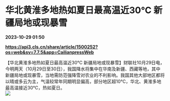 # 华北黄淮多地热如夏日最高温近30℃ 新疆局地或现暴雪

**2023-10-29 01:50**

**https://api3.cls.cn/share/article/1500252?os=web&sv=7.7.5&app=CailianpressWeb**

【华北黄淮多地热如夏日最高温近30℃ 新疆局地或现暴雪】财联社10月29日电，今明两天（10月29日至30日），我国降水将集中在华南及新疆、西藏等地，其中新疆局地或现暴雪，当地需防范强降雪对农业的不利影响。我国其他大部地区都将以晴或多云为主，气温较常年同期明显偏高，部分地区超10℃，华北、黄淮多地最高温接近30℃，热如夏日。  
![](https://img.cls.cn/images/20231029/hY07Q0bOGC.jpg)